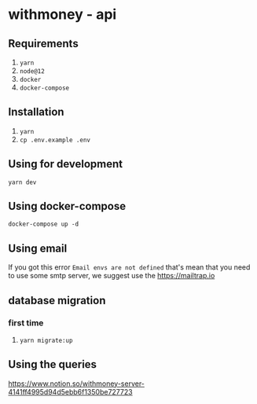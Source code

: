 # withmoney - api

## Requirements

1. `yarn`
2. `node@12`
3. `docker`
4. `docker-compose`

## Installation

1. `yarn`
2. `cp .env.example .env`

## Using for development

`yarn dev`

## Using docker-compose

`docker-compose up -d`

## Using email

If you got this error `Email envs are not defined` that's mean that you need to use some smtp
server, we suggest use the https://mailtrap.io

## database migration

### first time

1. `yarn migrate:up`

## Using the queries

https://www.notion.so/withmoney-server-4141ff4995d94d5ebb6f1350be727723


